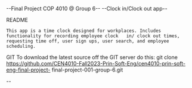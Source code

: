 --Final Project COP 4010 @ Group 6--
--Clock in/Clock out app--

README

	This app is a time clock designed for workplaces. Includes functionality for recording employee clock 	in/ clock out times, requesting time off, user sign ups, user search, and employee scheduling.

GIT
	To download the latest source off the GIT server do this:
	git clone https://github.com/CEN4010-Fall2023-Prin-Soft-Eng/cen4010-prin-soft-eng-final-project-	final-project-001-group-6.git

--
	
	